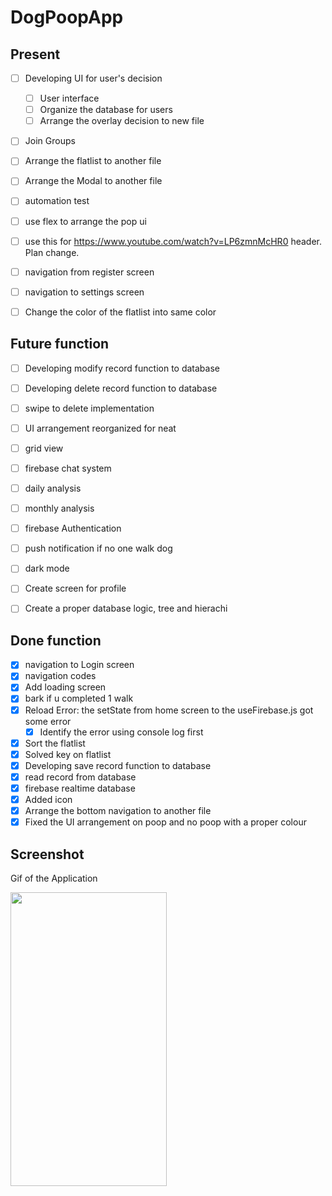 # DogPoopApp

## Present  
- [ ] Developing UI for user's decision<br>
  - [ ] User interface<br>
  - [ ] Organize the database for users
  - [ ] Arrange the overlay decision to new file<br>
- [ ] Join Groups<br>
- [ ] Arrange the flatlist to another file<br>
- [ ] Arrange the Modal to another file<br>
- [ ] automation test<br>
- [ ] use flex to arrange the pop ui<br>

- [ ] use this for https://www.youtube.com/watch?v=LP6zmnMcHR0 header. Plan change.<br>
- [ ] navigation from register screen<br>
- [ ] navigation to settings screen<br>
- [ ] Change the color of the flatlist into same color<br>

## Future function
- [ ] Developing modify record function to database<br>
- [ ] Developing delete record function to database<br>
- [ ] swipe to delete implementation<br>
- [ ] UI arrangement reorganized for neat<br>
- [ ] grid view<br>
- [ ] firebase chat system<br>
- [ ] daily analysis<br>
- [ ] monthly analysis<br>
- [ ] firebase Authentication<br>

- [ ] push notification if no one walk dog<br>
- [ ] dark mode<br>
- [ ] Create screen for profile<br>
- [ ] Create a proper database logic, tree and hierachi<br>

## Done function
- [x] navigation to Login screen<br>
- [x] navigation codes<br>
- [x] Add loading screen<br>
- [x] bark if u completed 1 walk<br>
- [x] Reload Error: the setState from home screen to the useFirebase.js got some error<br>
  - [x] Identify the error using console log first<br>
- [x] Sort the flatlist<br>
- [x] Solved key on flatlist
- [x] Developing save record function to database<br>
- [x] read record from database<br>
- [x] firebase realtime database<br>
- [x] Added icon<br>
- [x] Arrange the bottom navigation to another file<br>
- [x] Fixed the UI arrangement on poop and no poop with a proper colour<br>

## Screenshot
<p>Gif of the Application</p>
<p align="left">
  <img src="./assets/images/video2.gif" width="250" height="470">
</p>


